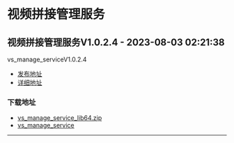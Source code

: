 # 视频拼接管理服务
## 视频拼接管理服务V1.0.2.4 - 2023-08-03 02:21:38
vs_manage_serviceV1.0.2.4
*  [发布地址](https://github.com/jadehh/VideoStitching/releases/tag/vs_manage_serviceV1.0.2.4)
*  [详细地址](https://github.com/jadehh/jadehh_file/releases/tag/vs_manage_serviceV1.0.2.4)
### 下载地址
* [vs_manage_service_lib64.zip](https://gh.ddlc.top/https://github.com/jadehh/jadehh_file/releases/download/vs_manage_serviceV1.0.2.4/vs_manage_service_lib64.zip)
* [vs_manage_service](https://gh.ddlc.top/https://github.com/jadehh/jadehh_file/releases/download/vs_manage_serviceV1.0.2.4/vs_manage_service)
----